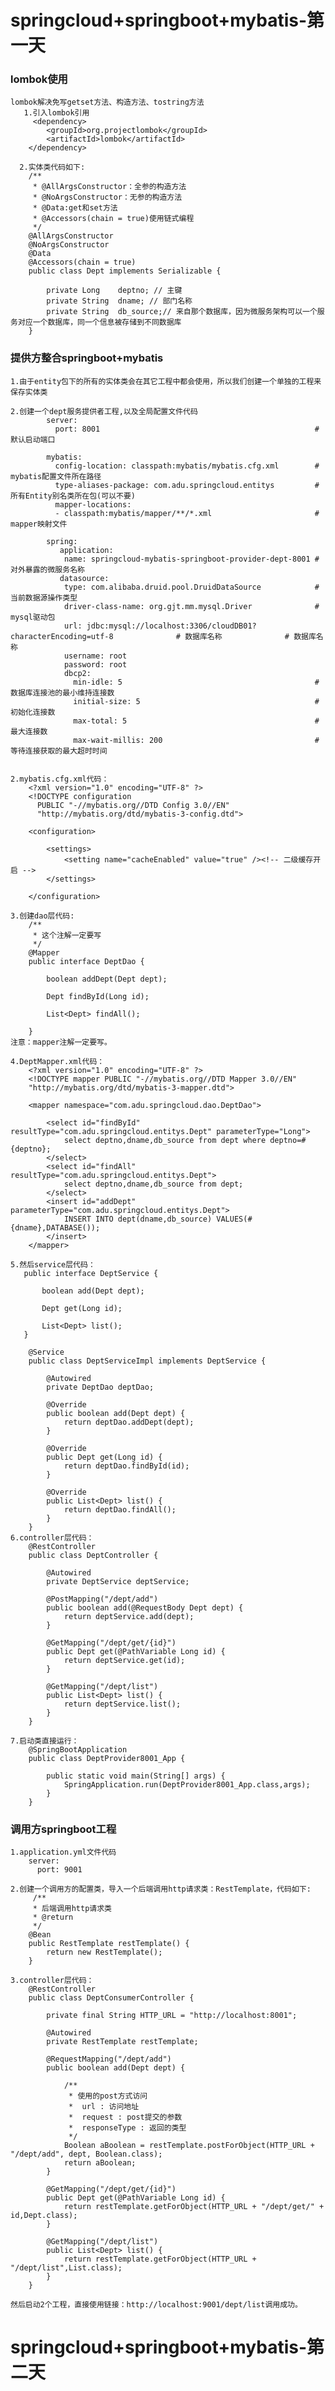 # springcloud+springboot+mybatis-第一天

### lombok使用

    lombok解决免写getset方法、构造方法、tostring方法
       1.引入lombok引用
         <dependency>
            <groupId>org.projectlombok</groupId>
            <artifactId>lombok</artifactId>
        </dependency>
            
      2.实体类代码如下:
        /**
         * @AllArgsConstructor：全参的构造方法
         * @NoArgsConstructor：无参的构造方法
         * @Data:get和set方法
         * @Accessors(chain = true)使用链式编程
         */
        @AllArgsConstructor
        @NoArgsConstructor
        @Data
        @Accessors(chain = true)
        public class Dept implements Serializable {
        
            private Long 	deptno; // 主键
            private String 	dname; // 部门名称
            private String 	db_source;// 来自那个数据库，因为微服务架构可以一个服务对应一个数据库，同一个信息被存储到不同数据库
        }
    
### 提供方整合springboot+mybatis
    
    1.由于entity包下的所有的实体类会在其它工程中都会使用，所以我们创建一个单独的工程来保存实体类
    
    2.创建一个dept服务提供者工程,以及全局配置文件代码
            server:
              port: 8001                                                #默认启动端口
            
            mybatis:
              config-location: classpath:mybatis/mybatis.cfg.xml        # mybatis配置文件所在路径
              type-aliases-package: com.adu.springcloud.entitys         # 所有Entity别名类所在包(可以不要)
              mapper-locations:
              - classpath:mybatis/mapper/**/*.xml                       # mapper映射文件
            
            spring:
               application:
                name: springcloud-mybatis-springboot-provider-dept-8001 # 对外暴露的微服务名称
               datasource:
                type: com.alibaba.druid.pool.DruidDataSource            # 当前数据源操作类型
                driver-class-name: org.gjt.mm.mysql.Driver              # mysql驱动包
                url: jdbc:mysql://localhost:3306/cloudDB01?characterEncoding=utf-8              # 数据库名称              # 数据库名称
                username: root
                password: root
                dbcp2:
                  min-idle: 5                                           # 数据库连接池的最小维持连接数
                  initial-size: 5                                       # 初始化连接数
                  max-total: 5                                          # 最大连接数
                  max-wait-millis: 200                                  # 等待连接获取的最大超时时间
    
    
    2.mybatis.cfg.xml代码：
        <?xml version="1.0" encoding="UTF-8" ?>
        <!DOCTYPE configuration
          PUBLIC "-//mybatis.org//DTD Config 3.0//EN"
          "http://mybatis.org/dtd/mybatis-3-config.dtd">
        
        <configuration>
        
        	<settings>
        		<setting name="cacheEnabled" value="true" /><!-- 二级缓存开启 -->
        	</settings>
        
        </configuration>
        
    3.创建dao层代码:
        /**
         * 这个注解一定要写
         */
        @Mapper
        public interface DeptDao {
        
            boolean addDept(Dept dept);
        
            Dept findById(Long id);
        
            List<Dept> findAll();
        
        }
    注意：mapper注解一定要写。
    
    4.DeptMapper.xml代码：
        <?xml version="1.0" encoding="UTF-8" ?>
        <!DOCTYPE mapper PUBLIC "-//mybatis.org//DTD Mapper 3.0//EN"
        "http://mybatis.org/dtd/mybatis-3-mapper.dtd">
        
        <mapper namespace="com.adu.springcloud.dao.DeptDao">
        
        	<select id="findById" resultType="com.adu.springcloud.entitys.Dept" parameterType="Long">
        		select deptno,dname,db_source from dept where deptno=#{deptno};
        	</select>
        	<select id="findAll" resultType="com.adu.springcloud.entitys.Dept">
        		select deptno,dname,db_source from dept;
        	</select>
        	<insert id="addDept" parameterType="com.adu.springcloud.entitys.Dept">
        		INSERT INTO dept(dname,db_source) VALUES(#{dname},DATABASE());
        	</insert>
        </mapper>
    
    5.然后service层代码：
       public interface DeptService {
       
           boolean add(Dept dept);
       
           Dept get(Long id);
       
           List<Dept> list();
       }
       
        @Service
        public class DeptServiceImpl implements DeptService {
        
            @Autowired
            private DeptDao deptDao;
        
            @Override
            public boolean add(Dept dept) {
                return deptDao.addDept(dept);
            }
        
            @Override
            public Dept get(Long id) {
                return deptDao.findById(id);
            }
        
            @Override
            public List<Dept> list() {
                return deptDao.findAll();
            }
        }
    6.controller层代码：
        @RestController
        public class DeptController {
        
            @Autowired
            private DeptService deptService;
        
            @PostMapping("/dept/add")
            public boolean add(@RequestBody Dept dept) {
                return deptService.add(dept);
            }
        
            @GetMapping("/dept/get/{id}")
            public Dept get(@PathVariable Long id) {
                return deptService.get(id);
            }
        
            @GetMapping("/dept/list")
            public List<Dept> list() {
                return deptService.list();
            }
        }
        
    7.启动类直接运行：
        @SpringBootApplication
        public class DeptProvider8001_App {
        
            public static void main(String[] args) {
                SpringApplication.run(DeptProvider8001_App.class,args);
            }
        }
        
### 调用方springboot工程

    1.application.yml文件代码
        server:
          port: 9001
          
    2.创建一个调用方的配置类，导入一个后端调用http请求类：RestTemplate，代码如下:
         /**
         * 后端调用http请求类
         * @return
         */
        @Bean
        public RestTemplate restTemplate() {
            return new RestTemplate();
        }
        
    3.controller层代码：
        @RestController
        public class DeptConsumerController {
        
            private final String HTTP_URL = "http://localhost:8001";
        
            @Autowired
            private RestTemplate restTemplate;
        
            @RequestMapping("/dept/add")
            public boolean add(Dept dept) {
        
                /**
                 * 使用的post方式访问
                 *  url : 访问地址
                 *  request : post提交的参数
                 *  responseType : 返回的类型
                 */
                Boolean aBoolean = restTemplate.postForObject(HTTP_URL + "/dept/add", dept, Boolean.class);
                return aBoolean;
            }
        
            @GetMapping("/dept/get/{id}")
            public Dept get(@PathVariable Long id) {
                return restTemplate.getForObject(HTTP_URL + "/dept/get/" + id,Dept.class);
            }
        
            @GetMapping("/dept/list")
            public List<Dept> list() {
                return restTemplate.getForObject(HTTP_URL + "/dept/list",List.class);
            }
        }
        
    然后启动2个工程，直接使用链接：http://localhost:9001/dept/list调用成功。
    
   

# springcloud+springboot+mybatis-第二天